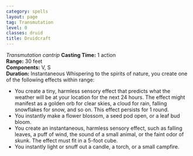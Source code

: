 ```yaml
---
category: spells
layout: page
tag: Transmutation
level: 0
classes: druid
title: Druidcraft 
---
```

_Transmutation cantrip_ 
**Casting Time:** 1 action    
**Range:** 30 feet    
**Components:** V, S    
**Duration:** Instantaneous 
Whispering to the spirits of nature, you create one of the following effects within range: 
* You create a tiny, harmless sensory effect that predicts what the weather will be at your location for the next 24 hours. The effect might manifest as a golden orb for clear skies, a cloud for rain, falling snowflakes for snow, and so on. This effect persists for 1 round. 
* You instantly make a flower blossom, a seed pod open, or a leaf bud bloom. 
* You create an instantaneous, harmless sensory effect, such as falling leaves, a puff of wind, the sound of a small animal, or the faint odor of skunk. The effect must fit in a 5-foot cube. 
* You instantly light or snuff out a candle, a torch, or a small campfire.
